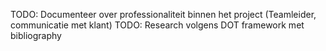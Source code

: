 TODO: Documenteer over professionaliteit binnen het project (Teamleider, communicatie met klant)
TODO: Research volgens DOT framework met bibliography

